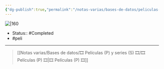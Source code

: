 ```yaml
---
{"dg-publish":true,"permalink":"/notas-varias/bases-de-datos/peliculas-p-y-series-s/p-zipi-y-zape-y-el-club-de-la-canica/"}
---
```



![|160](https://m.media-amazon.com/images/M/MV5BMTk2Njg2MTEwNl5BMl5BanBnXkFtZTgwNjA3MTM5MDE@._V1_SX300.jpg)

- Status:: #Completed 
- #peli 

---

> [[Notas varias/Bases de datos/🎞️ Películas (P) y series (S) 🎞️/🎞️ Películas (P) 🎞️\|🎞️ Películas (P) 🎞️]]